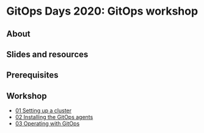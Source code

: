 # GitOps Days 2020: GitOps workshop


## About

## Slides and resources

## Prerequisites

## Workshop

- [01 Setting up a cluster](docs/01-Setting-up-a-cluster.md)
- [02 Installing the GitOps agents](docs/02-Installing-the-GitOps-agents.md)
- [03 Operating with GitOps](docs/03-Operating-with-GitOps.md)


